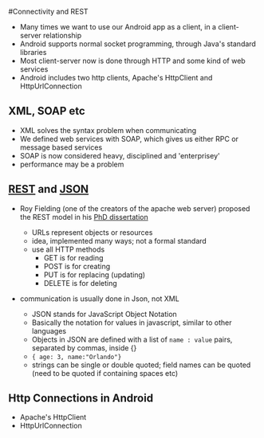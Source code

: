 #Connectivity and REST

* Many times we want to use our Android app as a client, in a client-server relationship
* Android supports normal socket programming, through Java's standard libraries
* Most client-server now is done through HTTP and some kind of web services
* Android includes two http clients, Apache's HttpClient and HttpUrlConnection

## XML, SOAP etc

* XML solves the syntax problem when communicating
* We defined web services with SOAP, which gives us either RPC or message based services
* SOAP is now considered heavy, disciplined and 'enterprisey'
* performance may be a problem

## [REST](http://en.wikipedia.org/wiki/Representational_state_transfer) and [JSON](http://json.org/)

* Roy Fielding (one of the creators of the apache web server) proposed the REST model in his [PhD dissertation](http://www.ics.uci.edu/~fielding/pubs/dissertation/top.htm)
	* URLs represent objects or resources
	* idea, implemented many ways; not a formal standard
	* use all HTTP methods
		* GET is for reading
		* POST is for creating
		* PUT is for replacing (updating)
		* DELETE is for deleting
		
* communication is usually done in Json, not XML
	* JSON stands for JavaScript Object Notation
	* Basically the notation for values in javascript, similar to other languages
	* Objects in JSON are defined with a list of `name : value` pairs, separated by commas, inside {}
	* `{ age: 3, name:"Orlando"}`
	* strings can be single or double quoted; field names can be quoted (need to be quoted if containing spaces etc)
	
## Http Connections in Android
* Apache's HttpClient
* HttpUrlConnection

